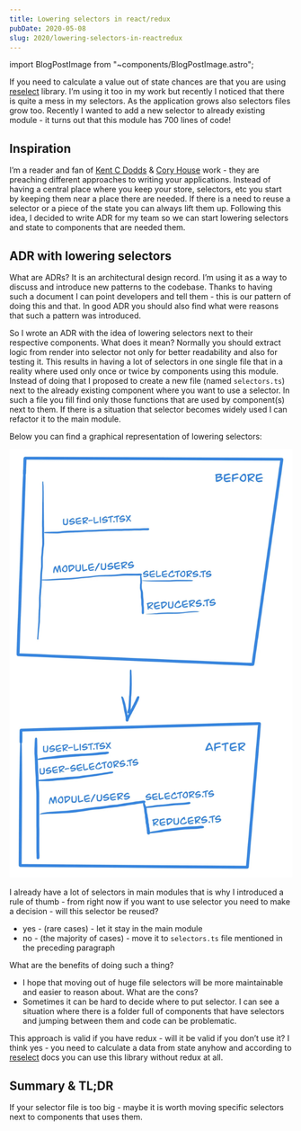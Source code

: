 ```yaml
---
title: Lowering selectors in react/redux
pubDate: 2020-05-08
slug: 2020/lowering-selectors-in-reactredux
---
```


import BlogPostImage from "~components/BlogPostImage.astro";

If you need to calculate a value out of state chances are that you are using
[reselect](https://github.com/reduxjs/reselect) library. I’m using it too in my work but recently I noticed that
there is quite a mess in my selectors. As the application grows also selectors files grow too.
Recently I wanted to add a new selector to already existing module - it turns out that this module has 700 lines of code!

## Inspiration

I’m a reader and fan of [Kent C Dodds](https://kentcdodds.com/) & [Cory House](https://twitter.com/housecor)
work - they are preaching different approaches to writing your applications. Instead of having a central place
where you keep your store, selectors, etc you start by keeping them near a place
there are needed. If there is a need to reuse a selector or a piece of the state you can
always lift them up. Following this idea, I decided to write ADR for my team so
we can start lowering selectors and state to components that are needed them.

## ADR with lowering selectors

What are ADRs? It is an architectural design record. I’m using it as a way to discuss
and introduce new patterns to the codebase. Thanks to having such a document I can
point developers and tell them - this is our pattern of doing this and that. In good
ADR you should also find what were reasons that such a pattern was introduced.

So I wrote an ADR with the idea of lowering selectors next to their respective components.
What does it mean? Normally you should extract logic from render into selector not only
for better readability and also for testing it. This results in having a lot of selectors
in one single file that in a reality where used only once or twice by components using this
module. Instead of doing that I proposed to create a new file (named `selectors.ts`)
next to the already existing component where you want to use a selector. In such a file you fill find
only those functions that are used by component(s) next to them. If there is a situation
that selector becomes widely used I can refactor it to the main module.

Below you can find a graphical representation of lowering selectors:

![Selectors](../../assets/2020-05-08-img.jpg)

I already have a lot of selectors in main modules that is why I introduced a rule of thumb - from
right now if you want to use selector you need to make a decision - will this selector be reused?

- yes - (rare cases) - let it stay in the main module
- no - (the majority of cases) - move it to `selectors.ts` file mentioned in the preceding paragraph

What are the benefits of doing such a thing?

- I hope that moving out of huge file selectors will be more maintainable and easier to reason about.
  What are the cons?
- Sometimes it can be hard to decide where to put selector. I can see a situation where there is
  a folder full of components that have selectors and jumping between them and code can be problematic.

This approach is valid if you have redux - will it be valid if you don’t use it?
I think yes - you need to calculate a data from state anyhow and according to [reselect](https://github.com/reduxjs/reselect#q-can-i-use-reselect-without-redux)
docs you can use this library without redux at all.

## Summary & TL;DR

If your selector file is too big - maybe it is worth moving specific selectors next to components that
uses them.
